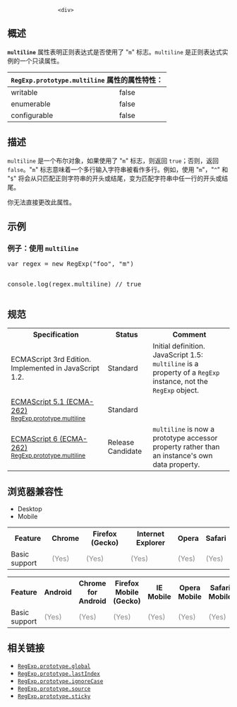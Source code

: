 
                
                  
                    <div>
 <section class="Quick_links" id="Quick_Links"><!-- --></section></div>
<h2 id="Summary" name="Summary">&#x6982;&#x8FF0;</h2>
<p><code><strong>multiline</strong></code> &#x5C5E;&#x6027;&#x8868;&#x660E;&#x6B63;&#x5219;&#x8868;&#x8FBE;&#x5F0F;&#x662F;&#x5426;&#x4F7F;&#x7528;&#x4E86; &quot;<code>m</code>&quot; &#x6807;&#x5FD7;&#x3002;<code>multiline</code>&#xA0;&#x662F;&#x6B63;&#x5219;&#x8868;&#x8FBE;&#x5F0F;&#x5B9E;&#x4F8B;&#x7684;&#x4E00;&#x4E2A;&#x53EA;&#x8BFB;&#x5C5E;&#x6027;&#x3002;</p>
<div>
 <table class="standard-table"> 
  <thead> 
    <tr> 
      <th class="header" colspan="2"><code>RegExp.prototype.multiline</code> &#x5C5E;&#x6027;&#x7684;&#x5C5E;&#x6027;&#x7279;&#x6027;&#xFF1A;</th> 
    </tr> 
  </thead> 
  <tbody> 
    <tr> 
      <td>writable</td> 
      <td>false</td> 
    </tr> 
    <tr> 
      <td>enumerable</td> 
      <td>false</td> 
    </tr> 
    <tr> 
      <td>configurable</td> 
      <td>false</td> 
    </tr> 
  </tbody> 
</table></div>
<h2 id="Description" name="Description">&#x63CF;&#x8FF0;</h2>
<p><code>multiline</code>&#xA0;&#x662F;&#x4E00;&#x4E2A;&#x5E03;&#x5C14;&#x5BF9;&#x8C61;&#xFF0C;&#x5982;&#x679C;&#x4F7F;&#x7528;&#x4E86; &quot;<code>m</code>&quot; &#x6807;&#x5FD7;&#xFF0C;&#x5219;&#x8FD4;&#x56DE; <code>true</code>&#xFF1B;&#x5426;&#x5219;&#xFF0C;&#x8FD4;&#x56DE; <code>false</code>&#x3002;&quot;<code>m</code>&quot; &#x6807;&#x5FD7;&#x610F;&#x5473;&#x7740;&#x4E00;&#x4E2A;&#x591A;&#x884C;&#x8F93;&#x5165;&#x5B57;&#x7B26;&#x4E32;&#x88AB;&#x770B;&#x4F5C;&#x591A;&#x884C;&#x3002;&#x4F8B;&#x5982;&#xFF0C;&#x4F7F;&#x7528; &quot;<code>m</code>&quot;&#xFF0C;&quot;<code>^</code>&quot; &#x548C; &quot;<code>$</code>&quot; &#x5C06;&#x4F1A;&#x4ECE;&#x53EA;&#x5339;&#x914D;&#x6B63;&#x5219;&#x5B57;&#x7B26;&#x4E32;&#x7684;&#x5F00;&#x5934;&#x6216;&#x7ED3;&#x5C3E;&#xFF0C;&#x53D8;&#x4E3A;&#x5339;&#x914D;&#x5B57;&#x7B26;&#x4E32;&#x4E2D;&#x4EFB;&#x4E00;&#x884C;&#x7684;&#x5F00;&#x5934;&#x6216;&#x7ED3;&#x5C3E;&#x3002;</p>
<p>&#x4F60;&#x65E0;&#x6CD5;&#x76F4;&#x63A5;&#x66F4;&#x6539;&#x6B64;&#x5C5E;&#x6027;&#x3002;</p>
<h2 id="Examples" name="Examples">&#x793A;&#x4F8B;</h2>
<h3 id="Example:_Using_MIN_VALUE" name="Example:_Using_MIN_VALUE">&#x4F8B;&#x5B50;&#xFF1A;&#x4F7F;&#x7528;&#xA0;<code>multiline</code></h3>
<pre class="brush:js">var regex = new RegExp(&quot;foo&quot;, &quot;m&quot;)

console.log(regex.multiline) // true
</pre>
<h2 id=".E8.A7.84.E8.8C.83">&#x89C4;&#x8303;</h2>
<table class="standard-table">
 <tbody>
  <tr>
   <th scope="col">Specification</th>
   <th scope="col">Status</th>
   <th scope="col">Comment</th>
  </tr>
  <tr>
   <td>ECMAScript 3rd Edition. Implemented in JavaScript 1.2.</td>
   <td>Standard</td>
   <td>Initial definition.<br>
    JavaScript 1.5: <code>multiline</code> is a property of a <code>RegExp</code> instance, not the <code>RegExp</code> object.</td>
  </tr>
  <tr>
   <td><a class="external" href="http://www.ecma-international.org/ecma-262/5.1/#sec-15.10.7.4" hreflang="en" lang="en">ECMAScript 5.1 (ECMA-262)<br><small lang="zh-CN">RegExp.prototype.multiline</small></a></td>
   <td><span class="spec-Standard">Standard</span></td>
   <td>&#xA0;</td>
  </tr>
  <tr>
   <td><a class="external" href="http://people.mozilla.org/~jorendorff/es6-draft.html#sec-get-regexp.prototype.multiline" hreflang="en" lang="en">ECMAScript 6 (ECMA-262)<br><small lang="zh-CN">RegExp.prototype.multiline</small></a></td>
   <td><span class="spec-RC">Release Candidate</span></td>
   <td><code>multiline</code> is now a prototype accessor property rather than an instance&apos;s own data property.</td>
  </tr>
 </tbody>
</table>
<h2 id=".E6.B5.8F.E8.A7.88.E5.99.A8.E5.85.BC.E5.AE.B9.E6.80.A7">&#x6D4F;&#x89C8;&#x5668;&#x517C;&#x5BB9;&#x6027;</h2>
<p></p><div class="htab"> 
    <a id="AutoCompatibilityTable" name="AutoCompatibilityTable"></a> 
    <ul> 
        <li class="selected"><a>Desktop</a></li> 
        <li><a>Mobile</a></li> 
    </ul> 
</div><p></p>
<div id="compat-desktop">
 <table class="compat-table">
  <tbody>
   <tr>
    <th>Feature</th>
    <th>Chrome</th>
    <th>Firefox (Gecko)</th>
    <th>Internet Explorer</th>
    <th>Opera</th>
    <th>Safari</th>
   </tr>
   <tr>
    <td>Basic support</td>
    <td><span style="color: #888;" title="Please update this with the earliest version of support.">(Yes)</span></td>
    <td><span style="color: #888;" title="Please update this with the earliest version of support.">(Yes)</span></td>
    <td><span style="color: #888;" title="Please update this with the earliest version of support.">(Yes)</span></td>
    <td><span style="color: #888;" title="Please update this with the earliest version of support.">(Yes)</span></td>
    <td><span style="color: #888;" title="Please update this with the earliest version of support.">(Yes)</span></td>
   </tr>
  </tbody>
 </table>
</div>
<div id="compat-mobile">
 <table class="compat-table">
  <tbody>
   <tr>
    <th>Feature</th>
    <th>Android</th>
    <th>Chrome for Android</th>
    <th>Firefox Mobile (Gecko)</th>
    <th>IE Mobile</th>
    <th>Opera Mobile</th>
    <th>Safari Mobile</th>
   </tr>
   <tr>
    <td>Basic support</td>
    <td><span style="color: #888;" title="Please update this with the earliest version of support.">(Yes)</span></td>
    <td><span style="color: #888;" title="Please update this with the earliest version of support.">(Yes)</span></td>
    <td><span style="color: #888;" title="Please update this with the earliest version of support.">(Yes)</span></td>
    <td><span style="color: #888;" title="Please update this with the earliest version of support.">(Yes)</span></td>
    <td><span style="color: #888;" title="Please update this with the earliest version of support.">(Yes)</span></td>
    <td><span style="color: #888;" title="Please update this with the earliest version of support.">(Yes)</span></td>
   </tr>
  </tbody>
 </table>
</div>
<h2 id="See_also" name="See_also">&#x76F8;&#x5173;&#x94FE;&#x63A5;</h2>
<ul>
 <li><a href="/zh-CN/docs/Web/JavaScript/Reference/Global_Objects/RegExp/global" title="global &#x5C5E;&#x6027;&#x8868;&#x660E;&#x6B63;&#x5219;&#x8868;&#x8FBE;&#x5F0F;&#x662F;&#x5426;&#x4F7F;&#x7528;&#x4E86; &quot;g&quot; &#x6807;&#x5FD7;&#x3002;global &#x662F;&#x4E00;&#x4E2A;&#x6B63;&#x5219;&#x8868;&#x8FBE;&#x5F0F;&#x5B9E;&#x4F8B;&#x7684;&#x53EA;&#x8BFB;&#x5C5E;&#x6027;&#x3002;"><code>RegExp.prototype.global</code></a></li>
 <li><a href="/zh-CN/docs/Web/JavaScript/Reference/Global_Objects/RegExp/lastIndex" title="lastIndex&#xA0;&#x662F;&#x6B63;&#x5219;&#x8868;&#x8FBE;&#x5F0F;&#x7684;&#x4E00;&#x4E2A;&#x53EF;&#x8BFB;&#x53EF;&#x5199;&#x7684;&#x6574;&#x578B;&#x5C5E;&#x6027;&#xFF0C;&#x7528;&#x6765;&#x6307;&#x5B9A;&#x4E0B;&#x4E00;&#x6B21;&#x5339;&#x914D;&#x7684;&#x8D77;&#x59CB;&#x7D22;&#x5F15;&#x3002;"><code>RegExp.prototype.lastIndex</code></a></li>
 <li><a href="/zh-CN/docs/Web/JavaScript/Reference/Global_Objects/RegExp/ignoreCase" title="ignoreCase &#x5C5E;&#x6027;&#x8868;&#x660E;&#x6B63;&#x5219;&#x8868;&#x8FBE;&#x5F0F;&#x662F;&#x5426;&#x4F7F;&#x7528;&#x4E86; &quot;i&quot; &#x6807;&#x5FD7;&#x3002;ignoreCase&#xA0;&#x662F;&#x6B63;&#x5219;&#x8868;&#x8FBE;&#x5F0F;&#x5B9E;&#x4F8B;&#x7684;&#x53EA;&#x8BFB;&#x5C5E;&#x6027;&#x3002;"><code>RegExp.prototype.ignoreCase</code></a></li>
 <li><a href="/zh-CN/docs/Web/JavaScript/Reference/Global_Objects/RegExp/source" title="source &#x5C5E;&#x6027;&#x8FD4;&#x56DE;&#x4E00;&#x4E2A;&#x503C;&#x4E3A;&#x5F53;&#x524D;&#x6B63;&#x5219;&#x8868;&#x8FBE;&#x5F0F;&#x5BF9;&#x8C61;&#x7684;&#x6A21;&#x5F0F;&#x6587;&#x672C;&#x7684;&#x5B57;&#x7B26;&#x4E32;&#xFF0C;&#x8BE5;&#x5B57;&#x7B26;&#x4E32;&#x4E0D;&#x4F1A;&#x5305;&#x542B;&#x6B63;&#x5219;&#x5B57;&#x9762;&#x91CF;&#x4E24;&#x8FB9;&#x7684;&#x659C;&#x6760;&#x4EE5;&#x53CA;&#x4EFB;&#x4F55;&#x7684;&#x6807;&#x5FD7;&#x5B57;&#x7B26;&#x3002;"><code>RegExp.prototype.source</code></a></li>
 <li><a class="new" href="/zh-CN/docs/Web/JavaScript/Reference/Global_Objects/RegExp/sticky" title="&#x6B64;&#x9875;&#x9762;&#x4ECD;&#x672A;&#x88AB;&#x672C;&#x5730;&#x5316;, &#x671F;&#x5F85;&#x60A8;&#x7684;&#x7FFB;&#x8BD1;!"><code>RegExp.prototype.sticky</code></a></li>
</ul>
                  
                
              